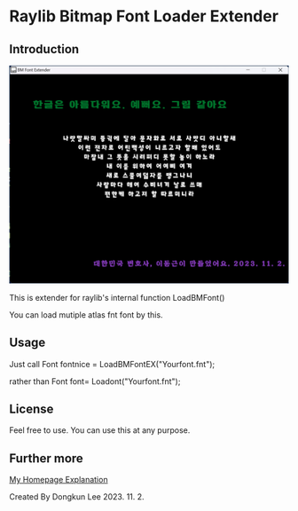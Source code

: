# Raylib Bitmap Font Loader Extender

## Introduction 


![Bitmap Font Extender](https://github.com/DongkunLee/raylibbmfontextender/blob/main/Raylib%20Bitmap%20Font%20Loader%20Extender.png)

This is extender for raylib's internal function LoadBMFont() 

You can load mutiple atlas fnt font by this. 

## Usage 

Just call 
     Font fontnice = LoadBMFontEX("Yourfont.fnt");

rather than 
    Font font= Loadont("Yourfont.fnt");


## License 

Feel free to use. You can use this at any purpose. 

## Further more

[My Homepage Explanation](https://lawwiki.kr/doku.php/raylib:util:raylib_loadbmfont_extender)




Created  By Dongkun Lee 
2023. 11. 2. 

